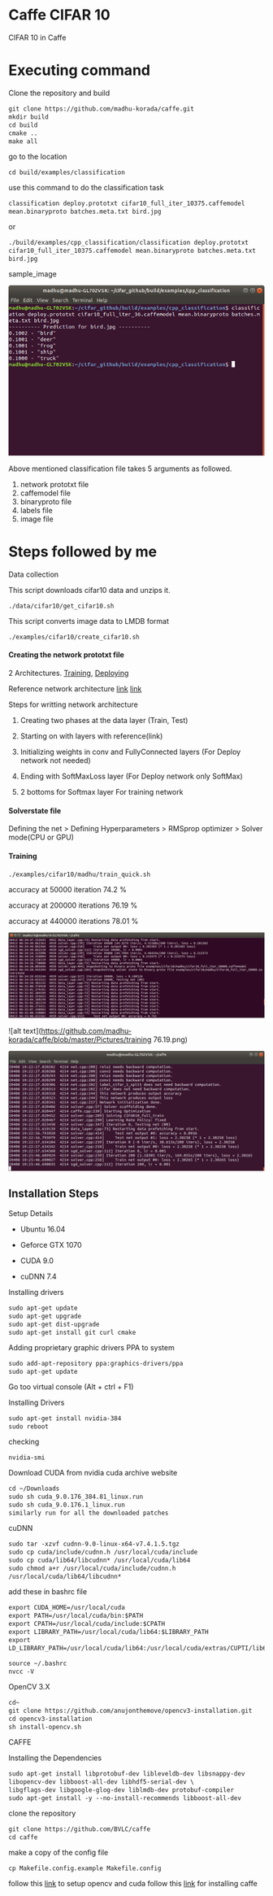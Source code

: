 # Caffe CIFAR 10

CIFAR 10 in Caffe

# Executing command

Clone the repository and build
```
git clone https://github.com/madhu-korada/caffe.git
mkdir build
cd build
cmake ..
make all
```
go to the location
```
cd build/examples/classification
```
use this command to do the classification task

```
classification deploy.prototxt cifar10_full_iter_10375.caffemodel mean.binaryproto batches.meta.txt bird.jpg
```
or
```
./build/examples/cpp_classification/classification deploy.prototxt cifar10_full_iter_10375.caffemodel mean.binaryproto batches.meta.txt bird.jpg
```
sample_image 

![alt text](https://github.com/madhu-korada/caffe/blob/master/Pictures/prediction.png)

Above mentioned classification file takes 5 arguments as followed. 
1. network prototxt file
2. caffemodel file
3. binaryproto file
4. labels file
5. image file

# Steps followed by me

Data collection

This script downloads cifar10 data and unzips it.
```
./data/cifar10/get_cifar10.sh
```

This script converts image data to LMDB format
```
./examples/cifar10/create_cifar10.sh
```
#### Creating the network prototxt file
  
2 Architectures. [Training](https://github.com/madhu-korada/caffe/blob/master/examples/cifar10/madhu/train.prototxt), [Deploying](https://github.com/madhu-korada/caffe/blob/master/examples/cifar10/madhu/deploy.prototxt)
 
Reference network architecture [link](https://github.com/madhu-korada/caffe/blob/master/examples/cifar10/madhu/cifar%20network.jpeg) [link](https://github.com/madhu-korada/caffe/blob/master/examples/cifar10/madhu/Cifar%20network.PNG)

Steps for writting network architecture
  
1. Creating two phases at the data layer (Train, Test)

2. Starting on with layers with reference(link)

3. Initializing weights in conv and FullyConnected layers (For Deploy network not needed)

4. Ending with SoftMaxLoss layer (For Deploy network only SoftMax)

5. 2 bottoms for Softmax layer For training network

#### Solverstate file

Defining the net > Defining Hyperparameters > RMSprop optimizer > Solver mode(CPU or GPU)

#### Training
```
./examples/cifar10/madhu/train_quick.sh
```

accuracy at 50000 iteration 74.2 % 

accuracy at 200000 iterations 76.19 %

accuracy at 440000 iterations 78.01 %

![alt text](https://github.com/madhu-korada/caffe/blob/master/Pictures/training50000.png)


![alt text](https://github.com/madhu-korada/caffe/blob/master/Pictures/training 76.19.png)


![alt text](https://github.com/madhu-korada/caffe/blob/master/Pictures/training.png)

## Installation Steps

Setup Details

 - Ubuntu 16.04
 
 - Geforce GTX 1070

 - CUDA 9.0

 - cuDNN 7.4

Installing drivers
```
sudo apt-get update
sudo apt-get upgrade
sudo apt-get dist-upgrade
sudo apt-get install git curl cmake
```
Adding proprietary graphic drivers PPA to system
```
sudo add-apt-repository ppa:graphics-drivers/ppa
sudo apt-get update
```
Go too virtual console (Alt + ctrl + F1)

Installing Drivers
```
sudo apt-get install nvidia-384
sudo reboot
```
checking
```
nvidia-smi
```

Download CUDA from nvidia cuda archive website
```
cd ~/Downloads
sudo sh cuda_9.0.176_384.81_linux.run
sudo sh cuda_9.0.176.1_linux.run
similarly run for all the downloaded patches
```

cuDNN
```
sudo tar -xzvf cudnn-9.0-linux-x64-v7.4.1.5.tgz
sudo cp cuda/include/cudnn.h /usr/local/cuda/include
sudo cp cuda/lib64/libcudnn* /usr/local/cuda/lib64
sudo chmod a+r /usr/local/cuda/include/cudnn.h /usr/local/cuda/lib64/libcudnn*
```
add these in bashrc file
```
export CUDA_HOME=/usr/local/cuda
export PATH=/usr/local/cuda/bin:$PATH
export CPATH=/usr/local/cuda/include:$CPATH
export LIBRARY_PATH=/usr/local/cuda/lib64:$LIBRARY_PATH
export LD_LIBRARY_PATH=/usr/local/cuda/lib64:/usr/local/cuda/extras/CUPTI/lib64:$LD_LIBRARY_PATH
```
```
source ~/.bashrc
nvcc -V
```

OpenCV 3.X
```
cd~
git clone https://github.com/anujonthemove/opencv3-installation.git
cd opencv3-installation 
sh install-opencv.sh
```


CAFFE

Installing the Dependencies

```
sudo apt-get install libprotobuf-dev libleveldb-dev libsnappy-dev libopencv-dev libboost-all-dev libhdf5-serial-dev \
libgflags-dev libgoogle-glog-dev liblmdb-dev protobuf-compiler
sudo apt-get install -y --no-install-recommends libboost-all-dev
```
clone the repository
```
git clone https://github.com/BVLC/caffe
cd caffe
```

make a copy of the config file

```
cp Makefile.config.example Makefile.config
```

follow this [link](https://medium.com/@anujonthemove/deep-learning-environment-setup-on-ubuntu-16-04-83078e1cba1f) to setup opencv and cuda 
follow this [link](https://chunml.github.io/ChunML.github.io/project/Installing-Caffe-Ubuntu/) for installing caffe

